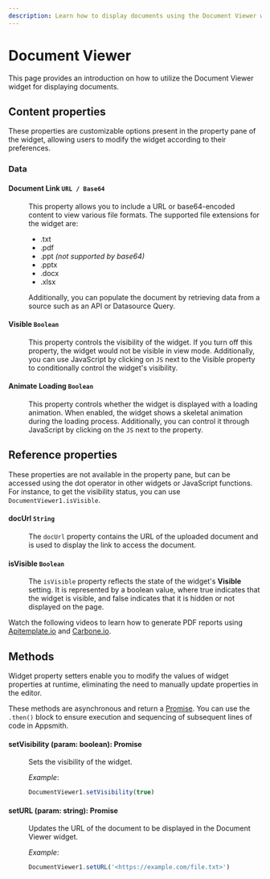 ```yaml
---
description: Learn how to display documents using the Document Viewer widget.
---
```

# Document Viewer

This page provides an introduction on how to utilize the Document Viewer widget for displaying documents.

<VideoEmbed host="youtube" videoId="UuecSUqFOpQ" title="Using the Document Viewer Widget" caption="Using the Document Viewer Widget"/>

## Content properties
These properties are customizable options present in the property pane of the widget, allowing users to modify the widget according to their preferences.


### Data
#### Document Link `URL / Base64`

<dd>

This property allows you to include a URL or base64-encoded content to view various file formats. The supported file extensions for the widget are:

* .txt
* .pdf
* .ppt *(not supported by base64)*
* .pptx
* .docx
* .xlsx

Additionally, you can populate the document by retrieving data from a source such as an API or Datasource Query. 

</dd>

#### Visible `Boolean`

<dd>

This property controls the visibility of the widget. If you turn off this property, the widget would not be visible in view mode. Additionally, you can use JavaScript by clicking on `JS` next to the Visible property to conditionally control the widget's visibility.

</dd>

#### Animate Loading `Boolean`

<dd>

This property controls whether the widget is displayed with a loading animation. When enabled, the widget shows a skeletal animation during the loading process. Additionally, you can control it through JavaScript by clicking on the `JS` next to the property.

</dd>

## Reference properties
These properties are not available in the property pane, but can be accessed using the dot operator in other widgets or JavaScript functions. For instance, to get the visibility status, you can use `DocumentViewer1.isVisible`.


#### docUrl `String`
<dd>

The `docUrl` property contains the URL of the uploaded document and is used to display the link to access the document. 

</dd>


#### isVisible `Boolean`
<dd>

The `isVisible` property reflects the state of the widget's **Visible** setting. It is represented by a boolean value, where true indicates that the widget is visible, and false indicates that it is hidden or not displayed on the page.
</dd>


Watch the following videos to learn how to generate PDF reports using [Apitemplate.io](https://www.youtube.com/watch?v=8j6Z9bZvLqA) and [Carbone.io](https://www.youtube.com/watch?v=xlthDth2S6Q).


## Methods

Widget property setters enable you to modify the values of widget properties at runtime, eliminating the need to manually update properties in the editor.

These methods are asynchronous and return a [Promise](/write-code/how-to-guides/javascript-promises#using-promises-in-appsmith). You can use the `.then()` block to ensure execution and sequencing of subsequent lines of code in Appsmith.


#### setVisibility (param: boolean): Promise

<dd>

Sets the visibility of the widget.

*Example*:

```js
DocumentViewer1.setVisibility(true)
```

</dd>


#### setURL (param: string): Promise

<dd>

Updates the URL of the document to be displayed in the Document Viewer widget. 

*Example*:

```js
DocumentViewer1.setURL('<https://example.com/file.txt>')
```

</dd>



